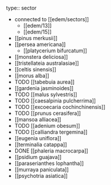 type:: sector

- connected to [[edem/sectors]]
	- [[edem/13]]
	- [[edem/15]]
- [[pinus merkusii]]
- [[persea americana]]
	- [[platycerium bifurcatum]]
- [[monstera deliciosa]]
- [[tristellateia australasiae]]
- [[celtis sinensis]]
- [[morus alba]]
- TODO [[tabebuia aurea]]
- [[gardenia jasminoides]]
- TODO [[malus sylvestris]]
- TODO [[caesalpinia pulcherrima]]
- TODO [[excoecaria cochinchinensis]]
- TODO [[prunus cerasifera]]
- [[mansoa alliacea]]
- TODO [[adenium obesum]]
- TODO [[calliandra tergemina]]
- [[eugenia uniflora]]
- [[terminalia catappa]]
- DONE [[phaleria macrocarpa]]
- [[psidium guajava]]
- [[paraserianthes lophantha]]
- [[murraya paniculata]]
- [[psychotria asiatica]]